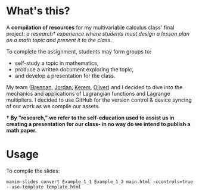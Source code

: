 # What's this?
A **compilation of resources** for my multivariable calculus class' final project: *a research† experience where students must design a lesson plan on a math topic and present it to the class*.

To complete the assignment, students may form groups to:
- self-study a topic in mathematics,
- produce a written document exploring the topic,
- and develop a presentation for the class.

My team ([Brennan](https://github.com/Brensum), [Jordan](https://github.com/Jadams06), [Kerem](https://github.com/Ottoerm7), [Oliver](https://github.com/aureliusandreas)) and I decided to dive into the mechanics and applications of Lagrangian functions and Lagrange multipliers. I decided to use GitHub for the version control & device syncing of our work as we compile our assets.

**† By "research," we refer to the self-education used to assist us in creating a presentation for our class- in no way do we intend to publish a math paper.**

# Usage
To compile the slides:
```console
manim-slides convert Example_1_1 Example_1_2 main.html -ccontrols=true --use-template template.html
```
